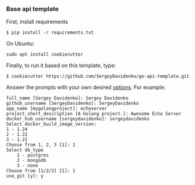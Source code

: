 ### Base api template

First, install requirements
```console
$ pip install -r requirements.txt
```
On Ubuntu:
```console
sudo apt install cookiecutter
```

Finally, to run it based on this template, type:
```console
$ cookiecutter https://github.com/SergeyDavidenko/go-api-template.git
```


Answer the prompts with your own desired [options](). For example:
```console
full_name [Sergey Davidenko]: Sergey Davidenko
github_username [SergeyDavidenko]: SergeyDavidenko
app_name [mygolangproject]: echoserver
project_short_description [A Golang project.]: Awesome Echo Server
docker_hub_username [sergeydavidenko]: sergeydavidenko
Select docker_build_image_version:
1 - 1.24
2 - 1.22
3 - 1.21
Choose from 1, 2, 3 [1]: 1
Select db_type
    1 - postgres
    2 - mongodb
    3 - none
Choose from [1/2/3] [1]: 1
use_git [y]: y
```
